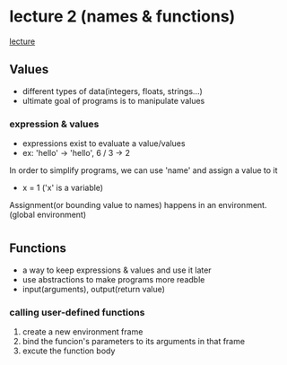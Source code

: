 # lecture 2 (names & functions)

[lecture](https://www.youtube.com/watch?v=Ojvhu8Vp26M&list=PLx38hZJ5RLZc2lUzubnMKpnniy8cHjD3T&index=3)

## Values

-   different types of data(integers, floats, strings...)
-   ultimate goal of programs is to manipulate values

### expression & values

-   expressions exist to evaluate a value/values
-   ex: 'hello' -> 'hello', 6 / 3 -> 2

In order to simplify programs, we can use 'name' and assign a value to it

-   x = 1 ('x' is a variable)

Assignment(or bounding value to names) happens in an environment. (global environment)

#

## Functions

-   a way to keep expressions & values and use it later
-   use abstractions to make programs more readble
-   input(arguments), output(return value)

### calling user-defined functions

1. create a new environment frame
2. bind the funcion's parameters to its arguments in that frame
3. excute the function body
